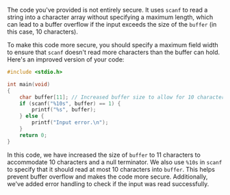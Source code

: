The code you've provided is not entirely secure. It uses `scanf` to read a string into a character array without specifying a maximum length, which can lead to a buffer overflow if the input exceeds the size of the `buffer` (in this case, 10 characters).

To make this code more secure, you should specify a maximum field width to ensure that `scanf` doesn't read more characters than the buffer can hold. Here's an improved version of your code:

```c
#include <stdio.h>

int main(void)
{
    char buffer[11]; // Increased buffer size to allow for 10 characters plus null terminator
    if (scanf("%10s", buffer) == 1) {
        printf("%s", buffer);
    } else {
        printf("Input error.\n");
    }
    return 0;
}
```

In this code, we have increased the size of `buffer` to 11 characters to accommodate 10 characters and a null terminator. We also use `%10s` in `scanf` to specify that it should read at most 10 characters into `buffer`. This helps prevent buffer overflow and makes the code more secure. Additionally, we've added error handling to check if the input was read successfully.